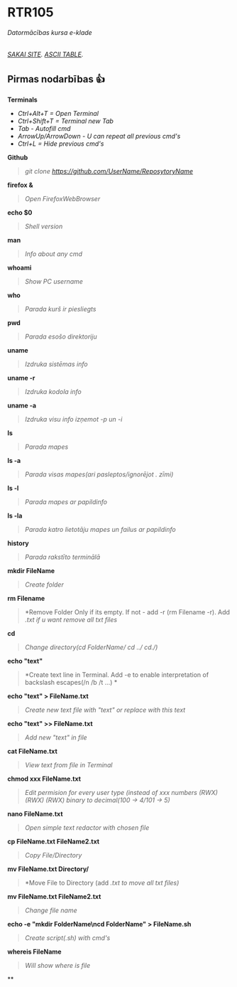# RTR105
###### Datormācības kursa e-klade
###### [SAKAI SITE](https://edx2.etf.rtu.lv/portal). [ASCII TABLE](http://www.ecowin.org/ascii.htm).
## Pirmas nodarbības :+1:
**Terminals**
- *Ctrl+Alt+T = Open Terminal*
- *Ctrl+Shift+T = Terminal new Tab*
- *Tab - Autofill cmd*
- *ArrowUp/ArrowDown - U can repeat all previous cmd's*
- *Ctrl+L = Hide previous cmd's*

**Github**
> *git clone https://github.com/UserName/ReposytoryName*

**firefox &**
> *Open FirefoxWebBrowser*

**echo $0**
> *Shell version*

**man**
> *Info about any cmd*

**whoami**
> *Show PC username*

**who**
> *Parada kurš ir piesliegts*

**pwd**
> *Parada esošo direktoriju*

**uname**
> *Izdruka sistēmas info*

**uname -r**
> *Izdruka kodola info*

**uname -a**
> *Izdruka visu info izņemot -p un -i*

**ls**
> *Parada mapes*

**ls -a**
> *Parada visas mapes(ari pasleptos/ignorējot . zīmi)*

**ls -l**
> *Parada mapes ar papildinfo*

**ls -la**
> *Parada katro lietotāju mapes un failus ar papildinfo*

**history**
> *Parada rakstīto terminālā*

**mkdir FileName**
> *Create folder*

**rm Filename**
> *Remove Folder Only if its empty. If not - add -r (rm Filename -r). Add *.txt if u want remove all txt files*

**cd**
> *Change directory(cd FolderName/   cd ../   cd./)*

**echo "text"**
> *Create text line in Terminal. Add -e to enable interpretation of backslash escapes(/n /b /t ...) * 

**echo "text" > FileName.txt**
> *Create new text file with "text" or replace with this text*

**echo "text" >> FileName.txt**
> *Add new "text" in file*
 
**cat FileName.txt**
> *View text from file in Terminal*

**chmod xxx FileName.txt**
> *Edit permision for every user type (instead of xxx numbers (RWX) (RWX) (RWX) binary to decimal(100 -> 4/101 -> 5)*

**nano FileName.txt**
> *Open simple text redactor with chosen file*

**cp FileName.txt FileName2.txt** 
> *Copy File/Directory*

**mv FileName.txt Directory/**
> *Move File to Directory (add *.txt to move all txt files)*

**mv FileName.txt FileName2.txt**
> *Change file name*

**echo -e "mkdir FolderName\ncd FolderName" > FileName.sh**
> *Create script(.sh) with cmd's*

**whereis FileName**
> *Will show where is file*

**
